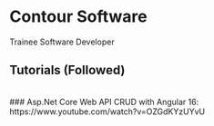 # Contour Software
Trainee Software Developer
<br>
## Tutorials (Followed)
<br>
### Asp.Net Core Web API CRUD with Angular 16: https://www.youtube.com/watch?v=OZGdKYzUYvU
